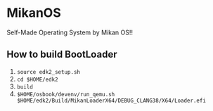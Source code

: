 # MikanOS
Self-Made Operating System by Mikan OS!!

## How to build BootLoader
1. `source edk2_setup.sh`
2. `cd $HOME/edk2`
3. `build`
4. `$HOME/osbook/devenv/run_qemu.sh $HOME/edk2/Build/MikanLoaderX64/DEBUG_CLANG38/X64/Loader.efi`